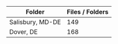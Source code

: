 | Folder           |   Files / Folders |
|------------------|-------------------|
| Salisbury, MD-DE |               149 |
| Dover, DE        |               168 |